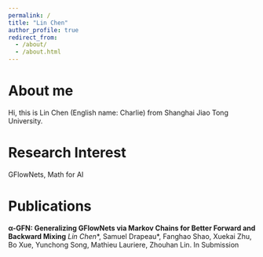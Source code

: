 ```yaml
---
permalink: /
title: "Lin Chen"
author_profile: true
redirect_from: 
  - /about/
  - /about.html
---
```


<!-- <script>
MathJax = {
  options: {
    skipHtmlTags: {'[+]': ['markdown']} // 避免干扰 Markdown 语法
  },
  tex: {
    inlineMath: [['$', '$'], ['\\(', '\\)']], // 仅允许 $...$ 和 \(...\)
    processEscapes: true // 允许 \ 转义
  }
};
</script>
<script src="https://cdn.jsdelivr.net/npm/mathjax@3/es5/tex-chtml.js" async></script> -->


About me
=====

Hi, this is Lin Chen (English name: Charlie) from Shanghai Jiao Tong University.


Research Interest
=====

GFlowNets, Math for AI

Publications
======

**α-GFN: Generalizing GFlowNets via Markov Chains for Better Forward and Backward Mixing** 
*Lin Chen*\*, Samuel Drapeau\*, Fanghao Shao, Xuekai Zhu, Bo Xue, Yunchong Song, Mathieu Lauriere, Zhouhan Lin.
In Submission




